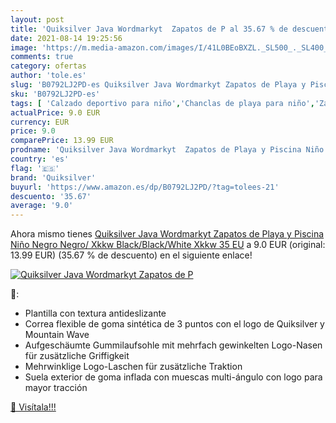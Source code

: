 ```yaml
---
layout: post
title: 'Quiksilver Java Wordmarkyt  Zapatos de P al 35.67 % de descuento'
date: 2021-08-14 19:25:56
image: 'https://m.media-amazon.com/images/I/41L0BEoBXZL._SL500_._SL400_.jpg'
comments: true
category: ofertas
author: 'tole.es'
slug: 'B0792LJ2PD-es Quiksilver Java Wordmarkyt Zapatos de Playa y Piscina Niño...'
sku: 'B0792LJ2PD-es'
tags: [ 'Calzado deportivo para niño','Chanclas de playa para niño','Zapatillas y calzado deportivo para Niño','Zapatos','Zapatos - Niños','Zapatos y complementos','quiksilver','zapatos', ]
actualPrice: 9.0 EUR
currency: EUR
price: 9.0
comparePrice: 13.99 EUR
prodname: 'Quiksilver Java Wordmarkyt  Zapatos de Playa y Piscina Niño  Negro  Negro/ Xkkw Black/Black/White  Xkkw   35 EU'
country: 'es'
flag: '🇪🇸'
brand: 'Quiksilver'
buyurl: 'https://www.amazon.es/dp/B0792LJ2PD/?tag=tolees-21'
descuento: '35.67'
average: '9.0'
---
```


Ahora mismo tienes [Quiksilver Java Wordmarkyt  Zapatos de Playa y Piscina Niño  Negro  Negro/ Xkkw Black/Black/White  Xkkw   35 EU](https://www.amazon.es/dp/B0792LJ2PD/?tag=tolees-21) a 9.0 EUR (original: 13.99 EUR) (35.67 %  de descuento) en el siguiente enlace!

[![Quiksilver Java Wordmarkyt  Zapatos de P](https://m.media-amazon.com/images/I/41L0BEoBXZL._SL500_._SL400_.jpg)](https://www.amazon.es/dp/B0792LJ2PD/?tag=tolees-21)

🔎:

- Plantilla con textura antideslizante
- Correa flexible de goma sintética de 3 puntos con el logo de Quiksilver y Mountain Wave
- Aufgeschäumte Gummilaufsohle mit mehrfach gewinkelten Logo-Nasen für zusätzliche Griffigkeit
- Mehrwinklige Logo-Laschen für zusätzliche Traktion
- Suela exterior de goma inflada con muescas multi-ángulo con logo para mayor tracción

[🛒 Visítala!!!](https://www.amazon.es/dp/B0792LJ2PD/?tag=tolees-21)
